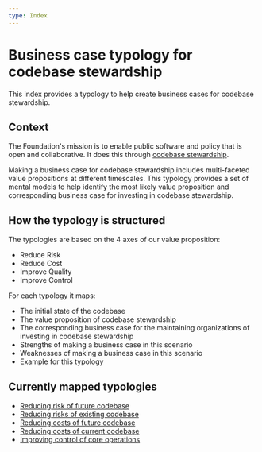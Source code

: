 ```yaml
---
type: Index
---
```


# Business case typology for codebase stewardship 

This index provides a typology to help create business cases for codebase stewardship. 

## Context 

The Foundation's mission is to enable public software and policy that is open and collaborative.
It does this through [codebase stewardship](https://about.publiccode.net/activities/codebase-stewardship/). 

Making a business case for codebase stewardship includes multi-faceted value propositions at different timescales.
This typology provides a set of mental models to help identify the most likely value proposition and corresponding business case for investing in codebase stewardship.

## How the typology is structured

The typologies are based on the 4 axes of our value proposition:

* Reduce Risk
* Reduce Cost
* Improve Quality
* Improve Control

For each typology it maps:

* The initial state of the codebase
* The value proposition of codebase stewardship
* The corresponding business case for the maintaining organizations of investing in codebase stewardship
* Strengths of making a business case in this scenario
* Weaknesses of making a business case in this scenario
* Example for this typology

## Currently mapped typologies

* [Reducing risk of future codebase](risk-of-future-codebase.md)
* [Reducing risks of existing codebase](risk-of-existing-codebase.md)
* [Reducing costs of future codebase](cost-of-future-codebase.md)
* [Reducing costs of current codebase](costs-of-current-codebase.md)
* [Improving control of core operations](control-of-core-operations.md)
